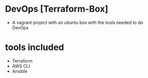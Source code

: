# DevOps [Terraform-Box]
* A vagrant project with an ubuntu box with the tools needed to do DevOps

# tools included
* Terraform
* AWS CLI
* Ansible
